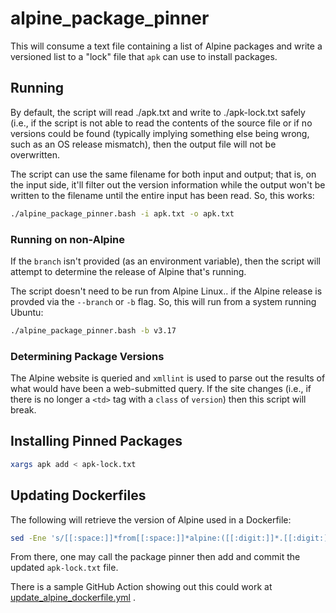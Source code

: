 # alpine\_package\_pinner

This will consume a text file containing a list of Alpine packages
and write a versioned list to a "lock" file that `apk` can use to
install packages.

## Running

By default, the script will read ./apk.txt and write to ./apk-lock.txt
safely (i.e., if the script is not able to read the contents of the
source file or if no versions could be found (typically implying
something else being wrong, such as an OS release mismatch), then
the output file will not be overwritten.

The script can use the same filename for both input and output;
that is, on the input side, it'll filter out the version information
while the output won't be written to the filename until the entire
input has been read.  So, this works:

```bash
./alpine_package_pinner.bash -i apk.txt -o apk.txt
```

### Running on non-Alpine

If the `branch` isn't provided (as an environment variable), then the
script will attempt to determine the release of Alpine that's running.

The script doesn't need to be run from Alpine Linux.. if the Alpine
release is provded via the `--branch` or `-b` flag.  So, this
will run from a system running Ubuntu:

```bash
./alpine_package_pinner.bash -b v3.17
```

### Determining Package Versions

The Alpine website is queried and `xmllint` is used to parse out
the results of what would have been a web-submitted query.  If
the site changes (i.e., if there is no longer a `<td>` tag with
a `class` of `version`) then this script will break.

## Installing Pinned Packages

```bash
xargs apk add < apk-lock.txt 
```

## Updating Dockerfiles

The following will retrieve the version of Alpine used in a Dockerfile:

```bash
sed -Ene 's/[[:space:]]*from[[:space:]]*alpine:([[:digit:]]*.[[:digit:]]*).*/v\1/Ip' < Dockerfile
```

From there, one may call the package pinner then add and commit the
updated `apk-lock.txt` file.

There is a sample GitHub Action showing out this could work at
[update_alpine_dockerfile.yml](./update_alpine_dockerfile.yml) .
